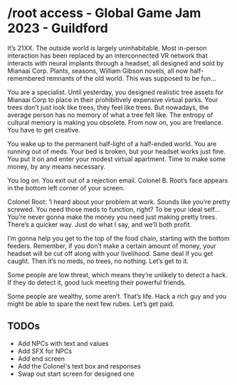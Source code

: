 ﻿# /root access - Global Game Jam 2023 - Guildford

It’s 21XX. The outside world is largely uninhabitable. Most in-person interaction has been replaced by an interconnected VR network that interacts with neural implants through a headset, all designed and sold by Mianaai Corp. Plants, seasons, William Gibson novels, all now half-remembered remnants of the old world. This was supposed to be fun…

You are a specialist. Until yesterday, you designed realistic tree assets for Mianaai Corp to place in their prohibitively expensive virtual parks. Your trees don’t just look like trees, they feel like trees. But nowadays, the average person has no memory of what a tree felt like. The entropy of cultural memory is making you obsolete. From now on, you are freelance. You have to get creative.

You wake up to the permanent half-light of a half-ended world. You are running out of meds. Your bed is broken, but your headset works just fine. You put it on and enter your modest virtual apartment. Time to make some money, by any means necessary.

You log on. You exit out of a rejection email. Colonel B. Root’s face appears in the bottom left corner of your screen.

Colonel Root: ‘I heard about your problem at work. Sounds like you’re pretty screwed. You need those meds to function, right? To be your ideal self… You’re never gonna make the money you need just making pretty trees. There’s a quicker way. Just do what I say, and we’ll both profit.

I’m gonna help you get to the top of the food chain, starting with the bottom feeders. Remember, if you don’t make a certain amount of money, your headset will be cut off along with your livelihood. Same deal if you get caught. Then it’s no meds, no trees, no nothing. Let’s get to it.

Some people are low threat, which means they’re unlikely to detect a hack. If they do detect it, good luck meeting their powerful friends.

Some people are wealthy, some aren’t. That’s life. Hack a rich guy and you might be able to spare the next few rubes. Let’s get paid.

## TODOs

- Add NPCs with text and values
- Add SFX for NPCs
- Add end screen
- Add the Colonel's text box and responses
- Swap out start screen for designed one